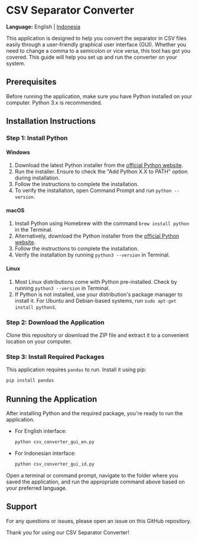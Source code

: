 # CSV Separator Converter

**Language:** English | [Indonesia](./README_id.md)

This application is designed to help you convert the separator in CSV files easily through a user-friendly graphical user interface (GUI). Whether you need to change a comma to a semicolon or vice versa, this tool has got you covered. This guide will help you set up and run the converter on your system.

## Prerequisites

Before running the application, make sure you have Python installed on your computer. Python 3.x is recommended.

## Installation Instructions

### Step 1: Install Python

#### Windows

1. Download the latest Python installer from the [official Python website](https://www.python.org/downloads/windows/).
2. Run the installer. Ensure to check the "Add Python X.X to PATH" option during installation.
3. Follow the instructions to complete the installation.
4. To verify the installation, open Command Prompt and run `python --version`.

#### macOS

1. Install Python using Homebrew with the command `brew install python` in the Terminal.
2. Alternatively, download the Python installer from the [official Python website](https://www.python.org/downloads/macos/).
3. Follow the instructions to complete the installation.
4. Verify the installation by running `python3 --version` in Terminal.

#### Linux

1. Most Linux distributions come with Python pre-installed. Check by running `python3 --version` in Terminal.
2. If Python is not installed, use your distribution's package manager to install it. For Ubuntu and Debian-based systems, run `sudo apt-get install python3`.

### Step 2: Download the Application

Clone this repository or download the ZIP file and extract it to a convenient location on your computer.

### Step 3: Install Required Packages

This application requires `pandas` to run. Install it using pip:

```bash
pip install pandas
```

## Running the Application

After installing Python and the required package, you're ready to run the application.

- For English interface:
  
  ```bash
  python csv_converter_gui_en.py
  ```

- For Indonesian interface:
  
  ```bash
  python csv_converter_gui_id.py
  ```

Open a terminal or command prompt, navigate to the folder where you saved the application, and run the appropriate command above based on your preferred language.

## Support

For any questions or issues, please open an issue on this GitHub repository.

Thank you for using our CSV Separator Converter!
